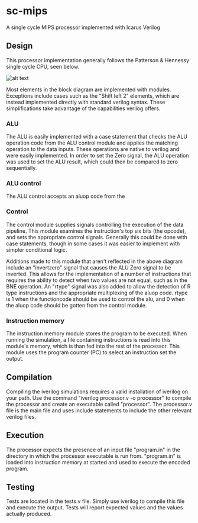 # sc-mips
A single cycle MIPS processor implemented with Icarus Verilog

## Design
This processor implementation generally follows the Patterson & Hennessy single cycle CPU, seen below.

![alt text][cpu_diagram]

Most elements in the block diagram are implemented with modules. Exceptions include cases such as the "Shift left 2" elements, which are instead implemented directly with standard verilog syntax. These simplifications take advantage of the capabilities verilog offers.

### ALU
The ALU is easily implemented with a case statement that checks the ALU operation code from the ALU control module and applies the matching operation to the data inputs. These operations are native to verilog and were easily implemented. In order to set the Zero signal, the ALU operation was used to set the ALU result, which could then be compared to zero sequentially.

### ALU control
The ALU control accepts an aluop code from the

### Control
The control module supplies signals controlling the execution of the data pipeline. This module examines the instruction's top six bits (the opcode), and sets the appropriate control signals. Generally this could be done with case statements, though in some cases it was easier to implement with simpler conditional logic.

Additions made to this module that aren't reflected in the above diagram include an "invertzero" signal that causes the ALU Zero signal to be inverted. This allows for the implementation of a number of instructions that requires the ability to detect when two values are not equal, such as in the BNE operation.
An "rtype" signal was also added to allow the detection of R type instructions and the appropriate multiplexing of the aluop code. rtype is 1 when the functioncode should be used to control the alu, and 0 when the aluop code should be gotten from the control module.

### Instruction memory
The instruction memory module stores the program to be executed. When running the simulation, a file containing instructions is read into this module's memory, which is than fed into the rest of the processor. This module uses the program counter (PC) to select an instruction set the output.

## Compilation
Compiling the iverilog simulations requires a valid installation of iverilog on your path. Use the command "iverilog processor.v -o processor" to compile the processor and create an executable called "processor". The processor.v file is the main file and uses include statements to include the other relevant verilog files.

## Execution
The processor expects the presence of an input file "program.in" in the directory in which the processor executable is run from. "program.in" is loaded into instruction memory at started and used to execute the encoded program.

## Testing
Tests are located in the tests.v file. Simply use iverilog to compile this file and execute the output.
Tests will report expected values and the values actually produced. <!-- This should probably be more automated-->

[cpu_diagram]: https://lh5.googleusercontent.com/NwP8dOkuRLI_ZRfyuvTKvwxYIAPsh-5ybUH5nD7E9MHUPgUhMHwgy5FYApsfa04WxQVWCCVFi3B92G23vY2J-C6IBIPD_jbU87XDDT4sSBBx3Cg_Al6wVIbieDD8Be8fdw8Upr6UK7KhsTl5rg "Patterson & Hennessy single cycle CPU"
